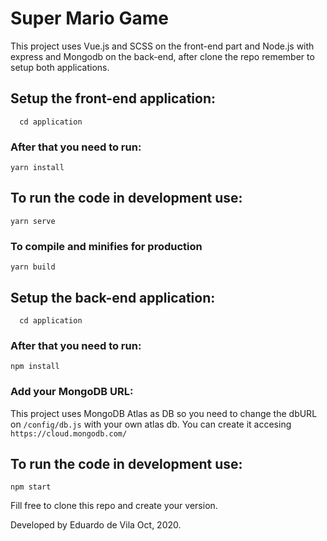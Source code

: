 # Super Mario Game

This project uses Vue.js and SCSS on the front-end part and Node.js with express and Mongodb on the back-end, after clone the repo remember to setup both applications.

## Setup the front-end application:
```
  cd application
```

### After that you need to run:
```
yarn install
```

## To run the code in development use:
```
yarn serve
```

### To compile and minifies for production
```
yarn build
```

## Setup the back-end application:
```
  cd application
```

### After that you need to run:
```
npm install
```

### Add your MongoDB URL:
  This project uses MongoDB Atlas as DB so you need to change the dbURL on `/config/db.js` with your own atlas db.
  You can create it accesing `https://cloud.mongodb.com/`

## To run the code in development use:
```
npm start
```

Fill free to clone this repo and create your version.

Developed by Eduardo de Vila Oct, 2020.
